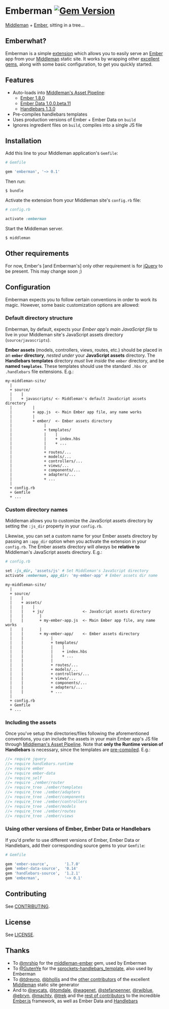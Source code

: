 # Emberman [![Gem Version](https://badge.fury.io/rb/emberman.svg)](http://badge.fury.io/rb/emberman)

[Middleman](http://middlemanapp.com/) + [Ember](http://emberjs.com/), sitting in a tree...

## Emberwhat?

Emberman is a simple [extension](http://middlemanapp.com/advanced/custom/) which allows you to easily serve an [Ember](http://emberjs.com/) app from your [Middleman](http://middlemanapp.com/) static site. It works by wrapping other [excellent gems](#thanks), along with some basic configuration, to get you quickly started.

## Features

  - Auto-loads into [Middleman's Asset Pipeline](http://middlemanapp.com/basics/asset-pipeline/):
    + [Ember 1.8.0](https://github.com/emberjs/ember.js/releases/tag/v1.8.0-beta.5)
    + [Ember Data 1.0.0.beta.11](https://github.com/emberjs/data/releases/tag/v1.0.0-beta.11)
    + [Handlebars 1.3.0](https://github.com/wycats/handlebars.js/releases/tag/v1.3.0)
  - Pre-compiles handlebars templates
  - Uses production versions of Ember + Ember Data on `build`
  - Ignores ingredient files on `build`, compiles into a single JS file

## Installation

Add this line to your Middleman application's `Gemfile`:

```ruby
# Gemfile

gem 'emberman', '~> 0.1'
```

Then run:

```shell
$ bundle
```

Activate the extension from your Middleman site's `config.rb` file:

```ruby
# config.rb

activate :emberman
```

Start the Middleman server.

```shell
$ middleman
```

## Other requirements

For now, Ember's [and Emberman's] only other requirement is for [jQuery](https://jquery.com/) to be present. This may change soon ;)

## Configuration

Emberman expects you to follow certain conventions in order to work its magic. However, some basic customization options are allowed:

### Default directory structure

Emberman, by default, expects your *Ember app's main JavaScript file* to live in your Middleman site's JavaScript assets directory (`source/javascripts`).

**Ember assets** (models, controllers, views, routes, etc.) should be placed in an **`ember` directory**, _nested under_ your **JavaScript assets** directory. The **Handlebars templates** directory _must_ live _inside_ the `ember` directory, and be **named `templates`**. These templates should use the standard `.hbs` or `.handlebars` file extensions. E.g.:

```
my-middleman-site/
  |
  + source/
  |    |
  |    + javascripts/ <- Middleman's default JavaScript assets directory
  |         |
  |         + app.js  <- Main Ember app file, any name works
  |         |
  |         + ember/  <- Ember assets directory
  |              |
  |              + templates/
  |              |    |
  |              |    + index.hbs
  |              |    + ...
  |              |
  |              + routes/...
  |              + models/...
  |              + controllers/...
  |              + views/...
  |              + components/...
  |              + adapters/...
  |              + ...
  |         
  + config.rb
  + Gemfile
  + ...
```

### Custom directory names

Middleman allows you to customize the JavaScript assets directory by setting the `:js_dir` property in your `config.rb`.

Likewise, you can set a custom name for your Ember assets directory by passing an `:app_dir` option when you activate the extension in your `config.rb`. The Ember assets directory will _always_ be **relative to** Middleman's JavaScript assets directory. E.g.:

```ruby
# config.rb

set :js_dir, 'assets/js' # Set Middleman's JavaScript directory
activate :emberman, app_dir: 'my-ember-app' # Ember assets dir name
```

```
my-middleman-site/
  |
  + source/
  |    |
  |    + assets/
  |    |    |
  |    |    + js/                 <- JavaScript assets directory
  |    |       |
  |    |       + my-ember-app.js  <- Main Ember app file, any name works
  |    |       |
  |    |       + my-ember-app/    <- Ember assets directory
  |    |            |
  |    |            + templates/
  |    |            |    |
  |    |            |    + index.hbs
  |    |            |    + ...
  |    |            |
  |    |            + routes/...
  |    |            + models/...
  |    |            + controllers/...
  |    |            + views/...
  |    |            + components/...
  |    |            + adapters/...
  |    |            + ...
  |         
  + config.rb
  + Gemfile
  + ...
```

### Including the assets

Once you've setup the directories/files following the aforementioned conventions, you can include the assets in your main Ember app's JS file through [Middleman's Asset Pipeline](http://middlemanapp.com/basics/asset-pipeline/). Note that **only the Runtime version of Handlebars** is necessary, since the templates are [pre-compiled](http://handlebarsjs.com/precompilation.html). E.g.:

```javascript
//= require jquery
//= require handlebars.runtime
//= require ember
//= require ember-data
//= require_self
//= require ./ember/router
//= require_tree ./ember/templates
//= require_tree ./ember/adapters
//= require_tree ./ember/components
//= require_tree ./ember/controllers
//= require_tree ./ember/models
//= require_tree ./ember/routes
//= require_tree ./ember/views


```

### Using other versions of Ember, Ember Data or Handlebars

If you'd prefer to use different versions of Ember, Ember Data or Handlebars, add their corresponding source gems to your `Gemfile`:

```ruby
# Gemfile

gem 'ember-source',       '1.7.0'
gem 'ember-data-source',  '0.14'
gem 'handlebars-source',  '1.2.1'
gem 'emberman',           '~> 0.1'
```

## Contributing

See [CONTRIBUTING](CONTRIBUTING.md).

## License

See [LICENSE](LICENSE.md).

## Thanks

- To [@mrship](https://github.com/mrship) for the [middleman-ember](https://github.com/mrship/middleman-ember) gem, used by Emberman
- To [@GutenYe](https://github.com/GutenYe) for the [sprockets-handlebars_template](https://github.com/GutenYe/sprockets-handlebars_template), also used by Emberman
- To [@tdreyno](https://github.com/tdreyno), [@bhollis](https://github.com/bhollis) and the [other contributors](https://github.com/middleman/middleman/graphs/contributors) of the excellent [Middleman](http://middlemanapp.com) static site generator
- And to [@wycats](https://github.com/wycats), [@tomdale](https://github.com/tomdale), [@wagenet](https://github.com/wagenet), [@stefanpenner](https://github.com/stefanpenner), [@rwjblue](https://github.com/rwjblue), [@ebryn](https://github.com/ebryn), [@machty](https://github.com/machty), [@trek](https://github.com/trek) and the [rest of contributors](https://github.com/emberjs/ember.js/graphs/contributors) to the incredible [Ember.js](http://emberjs.com/) framework, as well as Ember Data and [Handlebars](http://handlebarsjs.com/)
